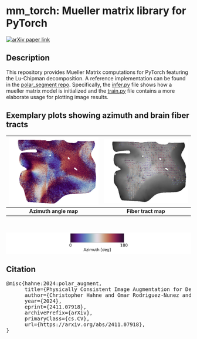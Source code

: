 # mm_torch: Mueller matrix library for PyTorch

[![arXiv paper link](https://img.shields.io/badge/paper-arXiv:2411.07918-red)](https://arxiv.org/pdf/2411.07918)

## Description

This repository provides Mueller Matrix computations for PyTorch featuring the Lu-Chipman decomposition. A reference implementation can be found in the [polar_segment repo](https://www.github.com/hahnec/polar_segment). Specifically, the [infer.py](https://github.com/hahnec/polar_segment/blob/master/infer.py) file shows how a mueller matrix model is initialized and the [train.py](https://github.com/hahnec/polar_segment/blob/master/train.py) file contains a more elaborate usage for plotting image results.

## Exemplary plots showing azimuth and brain fiber tracts

| ![Azimuth angle plot](docs/media_images_azimuth_test_4623_ca31ac53ae00aa8c88ac.png) | ![Fiber tract plot](docs/media_images_img_fiber_test_4623_5397685a7719cd03ce39.png) |
|:--------------------------:|:--------------------------:|
| **Azimuth angle map** | **Fiber tract map** |

<br>
<p align="center" style="background-color: white;">
  <img src="docs/color_bar.svg" alt="Colorbar" width="33%" />
</p>

## Citation

<pre>
@misc{hahne:2024:polar_augment,
      title={Physically Consistent Image Augmentation for Deep Learning in Mueller Matrix Polarimetry}, 
      author={Christopher Hahne and Omar Rodriguez-Nunez and Éléa Gros and Théotim Lucas and Ekkehard Hewer and Tatiana Novikova and Theoni Maragkou and Philippe Schucht and Richard McKinley},
      year={2024},
      eprint={2411.07918},
      archivePrefix={arXiv},
      primaryClass={cs.CV},
      url={https://arxiv.org/abs/2411.07918}, 
} 
</pre>